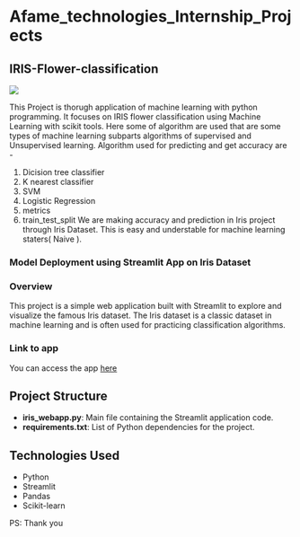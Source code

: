 # Afame_technologies_Internship_Projects
## IRIS-Flower-classification

<img src="https://miro.medium.com/max/875/1*7bnLKsChXq94QjtAiRn40w.png">

This Project is thorugh application of machine learning with python programming.
It focuses on IRIS flower classification using Machine Learning with scikit tools. 
Here some of algorithm are used that are some types of machine learning subparts algorithms of supervised and Unsupervised learning.
Algorithm used for predicting and get accuracy are -
1. Dicision tree classifier 
2. K nearest classifier
3. SVM
4. Logistic Regression 
5. metrics
6. train_test_split
We are making accuracy and prediction in Iris project through Iris Dataset.
This is easy and understable for machine learning staters( Naive ).

### Model Deployment using Streamlit App on Iris Dataset 

### Overview
This project is a simple web application built with Streamlit to explore and visualize the famous Iris dataset. The Iris dataset is a classic dataset in machine learning and is often used for practicing classification algorithms.

### Link to app
You can access the app [here]()

## Project Structure
- **iris_webapp.py**: Main file containing the Streamlit application code.
- **requirements.txt**: List of Python dependencies for the project.

## Technologies Used
- Python
- Streamlit
- Pandas
- Scikit-learn


PS: Thank you 